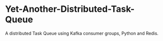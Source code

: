 # Yet-Another-Distributed-Task-Queue
A distributed Task Queue using Kafka consumer groups, Python and Redis.
